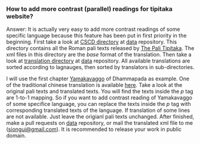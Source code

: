 ### How to add more contrast (parallel) readings for tipitaka website?

Answer: It is actually very easy to add more contrast readings of some specific language because this feature has been put in first priority in the beginning. First take a look at [CSCD directory](https://github.com/siongui/data/tree/master/pali/common/romn/cscd) at [data](https://github.com/siongui/data) repository. This directory contains all the Roman pali texts released by [The Pali Tipitaka](http://www.tipitaka.org/). The xml files in this directory are the <em>base</em> format of the translation. Then take a look at [translation directory](https://github.com/siongui/data/tree/master/pali/common/translation) at [data](https://github.com/siongui/data) repository. All available translations are sorted according to lagnauges, then sorted by translators in sub-directories.

I will use the first chapter [Yamakavaggo](https://github.com/siongui/data/blob/master/pali/common/romn/cscd/s0502m.mul0.xml) of Dhammapada as example. One of the traditional chinese translation is available [here](https://github.com/siongui/data/blob/master/pali/common/translation/zh_TW/2/s0502m.mul0.xml). Take a look at the original pali texts and translated texts. You will find the texts inside the <em>p</em> tag are 1-to-1 mapping. So if you want to add contrast reading of Yamakavaggo of some specifice language, you can replace the texts inside the <em>p</em> tag with corresponding translated texts of the language. If translation of some lines are not available. Just leave the origianl pali texts unchanged. After finished, make a pull requests on [data](https://github.com/siongui/data) repository, or mail the translated xml file to me (siongui@gmail.com). It is recommended to release your work in public domain.
